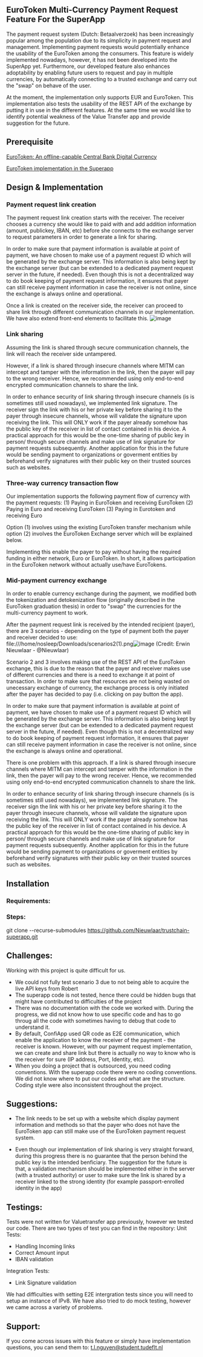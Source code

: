 ## EuroToken Multi-Currency Payment Request Feature For the SuperApp

The payment request system (Dutch: Betaalverzoek) has been increasingly popular among the population due to its simplicity in payment request and management. Implementing payment requests would potentially enhance the usability of the EuroToken among the consumers. This feature is widely implemented nowadays, however, it has not been developed into the SuperApp yet. Furthermore, our developed feature also enhances adoptability by enabling future users to request and pay in multiple currencies, by automatically connecting to a trusted exchange and carry out the "swap" on behave of the user. 

At the moment, the implementation only supports EUR and EuroToken. This implementation also tests the usability of the REST API of the exchange by putting it in use in the different features. At the same time we would like to identify potential weakness of the Value Transfer app and provide suggestion for the future.


## Prerequisite
[EuroToken: An offline-capable Central Bank Digital Currency](https://repository.tudelft.nl/islandora/object/uuid%3A132faae8-6883-454f-a8ce-94735340dce9?collection=education)

[EuroToken implementation in the Superapp](https://github.com/Tribler/trustchain-superapp/tree/master/eurotoken/src/main/java/nl/tudelft/trustchain/eurotoken)

## Design & Implementation

### Payment request link creation
The payment request link creation starts with the receiver. The receiver chooses a currency she would like to paid with and add addition information (amount, publickey, IBAN, etc) before she connects to the exchange server to request parameters in order to generate a link for sharing. 

In order to make sure that payment information is available at point of payment, we have chosen to make use of a payment request ID which will be generated by the exchange server. This information is also being kept by the exchange server (but can be extended to a dedicated payment request server in the future, if needed). Even though this is not a decentralized way to do book keeping of payment request information, it ensures that payer can still receive payment information in case the receiver is not online, since the exchange is always online and operational. 

Once a link is created on the receiver side, the receiver can proceed to share link through different communication channels in our implementation. We have also extend front-end elements to facilitate this. 
![image](https://user-images.githubusercontent.com/16018391/164205661-6e170799-e3b4-40a5-ac05-d7c3df8d1b44.png)

### Link sharing
Assuming the link is shared through secure communication channels, the link will reach the receiver side untampered. 

However, if a link is shared through insecure channels where MITM can intercept and tamper with the information in the link, then the payer will pay to the wrong receiver. Hence, we recommended using only end-to-end encrypted communication channels to share the link. 

In order to enhance security of link sharing through insecure channels (is is sometimes still used nowadays), we implemented link signature. The receiver sign the link with his or her private key before sharing it to the payer through insecure channels, whose will validate the signature upon receiving the link. This will ONLY work if the payer already somehow has the public key of the receiver in list of contact contained in his device. A practical approach for this would be the one-time sharing of public key in person/ through secure channels and make use of link signature for payment requests subsequently. Another application for this in the future would be sending payment to organizations or goverment entities by beforehand verify signatures with their public key on their trusted sources such as websites. 

### Three-way currency transaction flow

Our implementation supports the following payment flow of currency with the payment requests:
(1) Paying in EuroToken and receiving EuroToken
(2) Paying in Euro and receiving EuroToken
(3) Paying in Eurotoken and receiving Euro

Option (1) involves using the existing EuroToken transfer mechanism while option (2) involves the EuroToken Exchange server which will be explained below.

Implementing this enable the payer to pay without having the required funding in either network, Euro or EuroToken. In short, it allows participation in the EuroToken network without actually use/have EuroTokens.

### Mid-payment currency exchange


In order to enable currency exchange during the payment, we modified both the tokenization and detokenization flow (originally described in the EuroToken graduation thesis)  in order to "swap" the currencies for the multi-currency payment to work.

After the payment request link is received by the intended recipient (payer), there are 3 scenarios - depending on the type of payment both the payer and receiver decided to use:
file:///home/nosleep/Downloads/scenarios2(1).png![image](https://user-images.githubusercontent.com/16018391/163803312-12c46953-4271-4004-8470-c476f19db82c.png) (Credit: Erwin Nieuwlaar - @Nieuwlaar)

Scenario 2 and 3 involves making use of the REST API of the EuroToken exchange, this is due to the reason that the payer and receiver makes use of different currencies and there is a need to exchange it at point of transaction. In order to make sure that resources are not being wasted on unecessary exchange of currency, the exchange process is only initiated after the payer has decided to pay (i.e. clicking on pay button the app). 

In order to make sure that payment information is available at point of payment, we have chosen to make use of a payment request ID which will be generated by the exchange server. This information is also being kept by the exchange server (but can be extended to a dedicated payment request server in the future, if needed). Even though this is not a decentralized way to do book keeping of payment request information, it ensures that payer can still receive payment information in case the receiver is not online, since the exchange is always online and operational. 

There is one problem with this approach. If a link is shared through insecure channels where MITM can intercept and tamper with the information in the link, then the payer will pay to the wrong receiver. Hence, we recommended using only end-to-end encrypted communication channels to share the link. 

In order to enhance security of link sharing through insecure channels (is is sometimes still used nowadays), we implemented link signature. The receiver sign the link with his or her private key before sharing it to the payer through insecure channels, whose will validate the signature upon receiving the link. This will ONLY work if the payer already somehow has the public key of the receiver in list of contact contained in his device. A practical approach for this would be the one-time sharing of public key in person/ through secure channels and make use of link signature for payment requests subsequently. Another application for this in the future would be sending payment to organizations or goverment entities by beforehand verify signatures with their public key on their trusted sources such as websites. 



## Installation
### Requirements:
### Steps:
git clone --recurse-submodules https://github.com/Nieuwlaar/trustchain-superapp.git



## Challenges:
Working with this project is quite difficult for us. 

- We could not fully test scenario 3 due to not being able to acquire the live API keys from Robert
- The superapp code is not tested, hence there could be hidden bugs that might have contributed to difficulties of the project
- There was no documentation with the code we worked with. During the progress, we did not know how to use specific code and has to go throug all the code with sometimes having to debug that code to understand it.
- By default, ConfiApp used QR code as E2E communication, which enable the application to know the receiver of the payment - the receiver is known. However, with our payment request implementation, we can create and share link but there is actually no way to know who is the receiver for sure (IP address, Port, Identity, etc).  
- When you doing a project that is outsourced, you need coding conventions. With the superapp code there were no coding conventions. We did not know where to put our codes and what are the structure. Coding style were also inconsistent throughout the project.


## Suggestions:
- The link needs to be set up with a website which display payment information and methods so that the payer who does not have the EuroToken app can still make use of the EuroToken payment request system.

- Even though our implementation of link sharing is very straight forward, during this progress there is no guarantee that the person behind the public key is the intended benficiary. The suggestion for the future is that, a validation mechanism should be implemented either in the server (with a trusted authority) or user to make sure the link is shared by a receiver linked to the strong identity (for example passport-enrolled identity in the app)


## Testings:

Tests were not written for Valuetransfer app previously, however we tested our code. There are two types of test you can find in the repository:
Unit Tests:

- Handling Incoming links
- Correct Amount input
- IBAN validation

Integration Tests:
- Link Signature validation


We had difficulties with setting E2E intergration tests since you will need to setup an instance of IPv8. We have also tried to do mock testing, however we came across a variety of problems. 



## Support:
If you come across issues with this feature or simply have implementation questions, you can send them to:
t.l.nguyen@student.tudeflt.nl

